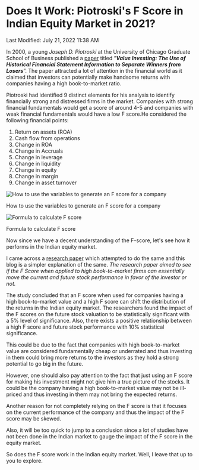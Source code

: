 # Does It Work: Piotroski's F Score in Indian Equity Market in 2021?

Last Modified: July 21, 2022 11:38 AM

In 2000, a young *Joseph D. Piotroski* at the University of Chicago Graduate School of Business published a [paper](https://www.chicagobooth.edu/~/media/FE874EE65F624AAEBD0166B1974FD74D.pdf) titled “***Value Investing: The Use of Historical Financial Statement Information to Separate Winners from Losers***”. The paper attracted a lot of attention in the financial world as it claimed that investors can potentially make handsome returns with companies having a high book-to-market ratio.

Piotroski had identified 9 distinct elements for his analysis to identify financially strong and distressed firms in the market. Companies with strong financial fundamentals would get a score of around 4-5 and companies with weak financial fundamentals would have a low F score.He considered the following financial points:

1. Return on assets (ROA)
2. Cash flow from operations
3. Change in ROA
4. Change in Accruals
5. Change in leverage
6. Change in liquidity
7. Change in equity
8. Change in margin
9. Change in asset turnover

![How to use the variables to generate an F score for a company]([Does%20It%20Work%20Piotroski's%20F%20Score%20in%20Indian%20Equity%20%20195f79624b4d49f7b8a0b6558b8af6f1/Untitled.png]([https://github.com/akulchhillar/the_quest_of_akul/blob/main/assests/Untitled_2.png](https://raw.githubusercontent.com/akulchhillar/the_quest_of_akul/main/assests/Untitled_2.png)))

How to use the variables to generate an F score for a company

![Formula to calculate F score]([Does%20It%20Work%20Piotroski's%20F%20Score%20in%20Indian%20Equity%20%20195f79624b4d49f7b8a0b6558b8af6f1/Untitled%201.png](https://github.com/akulchhillar/the_quest_of_akul/blob/main/assests/Untitled%201_2.png))

Formula to calculate F score

Now since we have a decent understanding of the F-score, let's see how it performs in the Indian equity market.

I came across a [research paper](https://www.researchgate.net/publication/312397957_Effect_of_F_Score_on_Stock_Performance_Evidence_from_Indian_Equity_Market) which attempted to do the same and this blog is a simpler explanation of the same. *The research paper aimed to see if the F Score when applied to high book-to-market firms can essentially move the current and future stock performance in favor of the investor or not.*

The study concluded that an F score when used for companies having a high book-to-market value and a high F score can shift the distribution of the returns in the Indian equity market. The researchers found the impact of the F scores on the future stock valuation to be statistically significant with a 5% level of significance. Also, there exists a positive relationship between a high F score and future stock performance with 10% statistical significance.

This could be due to the fact that companies with high book-to-market value are considered fundamentally cheap or underrated and thus investing in them could bring more returns to the investors as they hold a strong potential to go big in the future.

However, one should also pay attention to the fact that just using an F score for making his investment might not give him a true picture of the stocks. It could be the company having a high book-to-market value may not be ill-priced and thus investing in them may not bring the expected returns.

Another reason for not completely relying on the F score is that it focuses on the current performance of the company and thus the impact of the F score may be skewed.

Also, it will be too quick to jump to a conclusion since a lot of studies have not been done in the Indian market to gauge the impact of the F score in the equity market.

So does the F score work in the Indian equity market. Well, I leave that up to you to explore.
